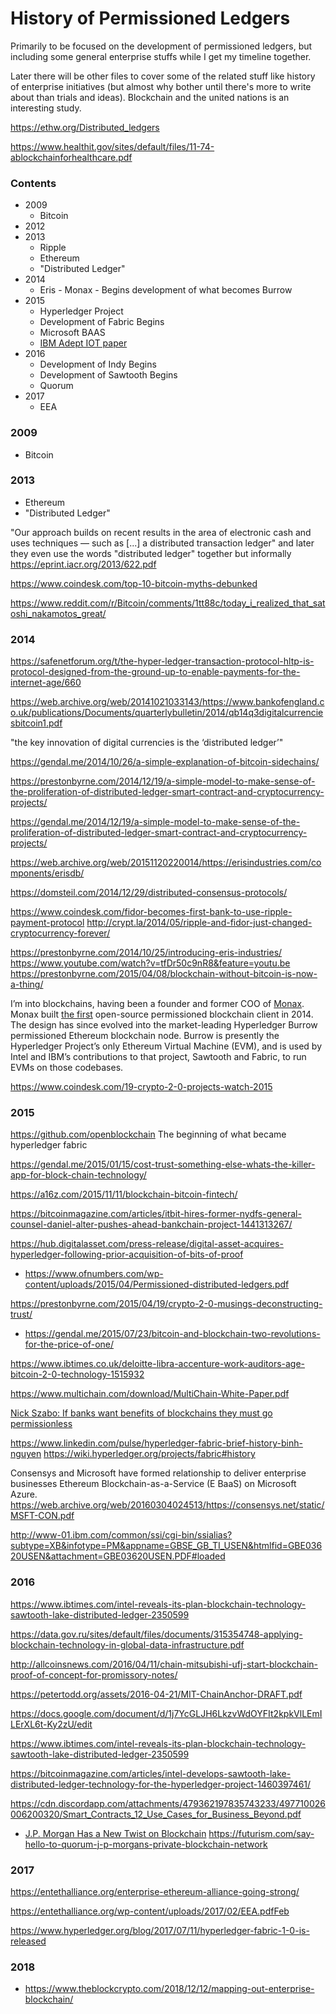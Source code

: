 # History of Permissioned Ledgers

Primarily to be focused on the development of permissioned ledgers, but including some general enterprise stuffs while I get my timeline together.

Later there will be other files to cover some of the related stuff like history of enterprise initiatives (but almost why bother until there's more to write about than trials and ideas). Blockchain and the united nations is an interesting study.


https://ethw.org/Distributed_ledgers


https://www.healthit.gov/sites/default/files/11-74-ablockchainforhealthcare.pdf


### Contents
* 2009
  * Bitcoin
* 2012
* 2013
  * Ripple
  * Ethereum
  * "Distributed Ledger"
* 2014
  * Eris - Monax - Begins development of what becomes Burrow
* 2015
  * Hyperledger Project
  * Development of Fabric Begins 
  * Microsoft BAAS
  * [IBM Adept IOT paper](https://www.scribd.com/doc/252917347/IBM-ADEPT-Practictioner-Perspective-Pre-Publication-Draft-7-Jan-2015)
* 2016
  * Development of Indy Begins 
  * Development of Sawtooth Begins
  * Quorum
* 2017 
  * EEA 

### 2009
  * Bitcoin
### 2013
  * Ethereum
  * "Distributed Ledger"

"Our approach builds on recent results in the area of electronic cash and uses techniques — such as [...] a distributed transaction ledger" and later they even use the words "distributed ledger" together but informally https://eprint.iacr.org/2013/622.pdf

https://www.coindesk.com/top-10-bitcoin-myths-debunked



https://www.reddit.com/r/Bitcoin/comments/1tt88c/today_i_realized_that_satoshi_nakamotos_great/

### 2014

https://safenetforum.org/t/the-hyper-ledger-transaction-protocol-hltp-is-protocol-designed-from-the-ground-up-to-enable-payments-for-the-internet-age/660

https://web.archive.org/web/20141021033143/https://www.bankofengland.co.uk/publications/Documents/quarterlybulletin/2014/qb14q3digitalcurrenciesbitcoin1.pdf

"the key innovation of digital currencies is the ‘distributed ledger’"

https://gendal.me/2014/10/26/a-simple-explanation-of-bitcoin-sidechains/

https://prestonbyrne.com/2014/12/19/a-simple-model-to-make-sense-of-the-proliferation-of-distributed-ledger-smart-contract-and-cryptocurrency-projects/

https://gendal.me/2014/12/19/a-simple-model-to-make-sense-of-the-proliferation-of-distributed-ledger-smart-contract-and-cryptocurrency-projects/

https://web.archive.org/web/20151120220014/https://erisindustries.com/components/erisdb/



https://domsteil.com/2014/12/29/distributed-consensus-protocols/


https://www.coindesk.com/fidor-becomes-first-bank-to-use-ripple-payment-protocol
http://crypt.la/2014/05/ripple-and-fidor-just-changed-cryptocurrency-forever/

https://prestonbyrne.com/2014/10/25/introducing-eris-industries/
https://www.youtube.com/watch?v=tfDr50c9nR8&feature=youtu.be
https://prestonbyrne.com/2015/04/08/blockchain-without-bitcoin-is-now-a-thing/

I’m into blockchains, having been a founder and former COO of [Monax](https://monax.io/). Monax built [the first](https://blogs.wsj.com/moneybeat/2015/04/14/bitbeat-blockchains-without-coins-stir-tensions-in-bitcoin-community/) open-source permissioned blockchain client in 2014. The design has since evolved into the market-leading Hyperledger Burrow permissioned Ethereum blockchain node. Burrow is presently the Hyperledger Project’s only Ethereum Virtual Machine (EVM), and is used by Intel and IBM’s contributions to that project, Sawtooth and Fabric, to run EVMs on those codebases. 

https://www.coindesk.com/19-crypto-2-0-projects-watch-2015

### 2015
https://github.com/openblockchain
The beginning of what became hyperledger fabric

https://gendal.me/2015/01/15/cost-trust-something-else-whats-the-killer-app-for-block-chain-technology/

https://a16z.com/2015/11/11/blockchain-bitcoin-fintech/

https://bitcoinmagazine.com/articles/itbit-hires-former-nydfs-general-counsel-daniel-alter-pushes-ahead-bankchain-project-1441313267/

https://hub.digitalasset.com/press-release/digital-asset-acquires-hyperledger-following-prior-acquisition-of-bits-of-proof

* https://www.ofnumbers.com/wp-content/uploads/2015/04/Permissioned-distributed-ledgers.pdf

https://prestonbyrne.com/2015/04/19/crypto-2-0-musings-deconstructing-trust/

* https://gendal.me/2015/07/23/bitcoin-and-blockchain-two-revolutions-for-the-price-of-one/


https://www.ibtimes.co.uk/deloitte-libra-accenture-work-auditors-age-bitcoin-2-0-technology-1515932

https://www.multichain.com/download/MultiChain-White-Paper.pdf

[Nick Szabo: If banks want benefits of blockchains they must go permissionless](https://www.ibtimes.co.uk/nick-szabo-if-banks-want-benefits-blockchains-they-must-go-permissionless-1518874)

https://www.linkedin.com/pulse/hyperledger-fabric-brief-history-binh-nguyen
https://wiki.hyperledger.org/projects/fabric#history

Consensys and Microsoft have formed relationship to deliver enterprise businesses Ethereum Blockchain-as-a-Service (E BaaS) on Microsoft Azure.
https://web.archive.org/web/20160304024513/https://consensys.net/static/MSFT-CON.pdf

http://www-01.ibm.com/common/ssi/cgi-bin/ssialias?subtype=XB&infotype=PM&appname=GBSE_GB_TI_USEN&htmlfid=GBE03620USEN&attachment=GBE03620USEN.PDF#loaded

### 2016

https://www.ibtimes.com/intel-reveals-its-plan-blockchain-technology-sawtooth-lake-distributed-ledger-2350599

https://data.gov.ru/sites/default/files/documents/315354748-applying-blockchain-technology-in-global-data-infrastructure.pdf

http://allcoinsnews.com/2016/04/11/chain-mitsubishi-ufj-start-blockchain-proof-of-concept-for-promissory-notes/

https://petertodd.org/assets/2016-04-21/MIT-ChainAnchor-DRAFT.pdf



https://docs.google.com/document/d/1j7YcGLJH6LkzvWdOYFIt2kpkVlLEmILErXL6t-Ky2zU/edit

https://www.ibtimes.com/intel-reveals-its-plan-blockchain-technology-sawtooth-lake-distributed-ledger-2350599

https://bitcoinmagazine.com/articles/intel-develops-sawtooth-lake-distributed-ledger-technology-for-the-hyperledger-project-1460397461/

https://cdn.discordapp.com/attachments/479362197835743233/497710026006200320/Smart_Contracts_12_Use_Cases_for_Business_Beyond.pdf

* [J.P. Morgan Has a New Twist on Blockchain](http://archive.is/Q1Xm0)
https://futurism.com/say-hello-to-quorum-j-p-morgans-private-blockchain-network

### 2017

https://entethalliance.org/enterprise-ethereum-alliance-going-strong/

https://entethalliance.org/wp-content/uploads/2017/02/EEA.pdfFeb 

https://www.hyperledger.org/blog/2017/07/11/hyperledger-fabric-1-0-is-released

### 2018

* https://www.theblockcrypto.com/2018/12/12/mapping-out-enterprise-blockchain/
